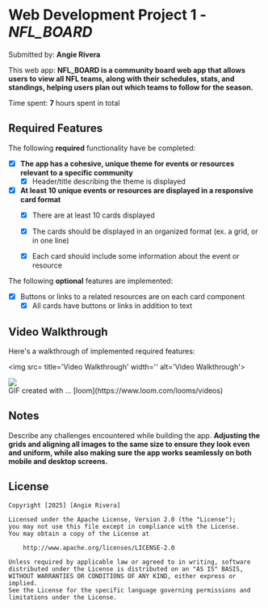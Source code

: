 # Web Development Project 1 - *NFL_BOARD*

Submitted by: **Angie Rivera**

This web app: **NFL_BOARD is a community board web app that allows users to view all NFL teams, along with their schedules, stats, and standings, helping users plan out which teams to follow for the season.**

Time spent: **7** hours spent in total

## Required Features

The following **required** functionality have be completed:

- [X] **The app has a cohesive, unique theme for events or resources relevant to a specific community**
  - [X] Header/title describing the theme is displayed
- [X] **At least 10 unique events or resources are displayed in a responsive card format**
  - [X] There are at least 10 cards displayed 
  - [X] The cards should be displayed in an organized format (ex. a grid, or in one line)
  - [X] Each card should include some information about the event or resource


The following **optional** features are implemented:

- [X] Buttons or links to a related resources are on each card component
  - [X] All cards have buttons or links in addition to text 

## Video Walkthrough

Here's a walkthrough of implemented required features:

<img src= title='Video Walkthrough' width='' alt='Video Walkthrough'> </img>

<!-- Replace this with whatever GIF tool you used! -->
<div>
    <a href="https://www.loom.com/share/0ba71586be47462da614e83a8f460650">
    </a>
    <a href="https://www.loom.com/share/0ba71586be47462da614e83a8f460650">
      <img style="max-width:300px;" src="https://cdn.loom.com/sessions/thumbnails/0ba71586be47462da614e83a8f460650-040fbe4c0660e780-full-play.gif">
    </a>
  </div>
GIF created with ...  
<!-- Recommended tools:-->
[loom](https://www.loom.com/looms/videos)

## Notes

Describe any challenges encountered while building the app.
**Adjusting the grids and aligning all images to the same size to ensure they look even and uniform, while also making sure the app works seamlessly on both mobile and desktop screens.** 

## License

    Copyright [2025] [Angie Rivera]

    Licensed under the Apache License, Version 2.0 (the "License");
    you may not use this file except in compliance with the License.
    You may obtain a copy of the License at

        http://www.apache.org/licenses/LICENSE-2.0

    Unless required by applicable law or agreed to in writing, software
    distributed under the License is distributed on an "AS IS" BASIS,
    WITHOUT WARRANTIES OR CONDITIONS OF ANY KIND, either express or implied.
    See the License for the specific language governing permissions and
    limitations under the License.